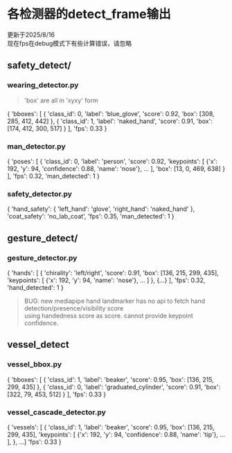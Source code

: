 # 各检测器的detect_frame输出

更新于2025/8/16  
现在fps在debug模式下有些计算错误，请忽略

## safety_detect/

### wearing_detector.py

> 'box' are all in 'xyxy' form

{
  'bboxes': [
    {
      'class_id': 0,
      'label': 'blue_glove',
      'score': 0.92,
      'box': [308, 285, 412, 442]
    },
    {
      'class_id': 1,
      'label': 'naked_hand',
      'score': 0.91,
      'box': [174, 412, 300, 517]
    }
  ],
  'fps': 0.33
}

### man_detector.py

{
  'poses': [
    {
      'class_id': 0,
      'label': 'person',
      'score': 0.92,
      'keypoints': [
        {'x': 192, 'y': 94, 'confidence': 0.88, 'name': 'nose'},
        ...
      ],
      'box': [13, 0, 469, 638]
    }
  ],
  'fps': 0.32,
  'man_detected': 1
}

### safety_detector.py

{
  'hand_safety': {
    'left_hand': 'glove',
    'right_hand': 'naked_hand'
  },
  'coat_safety': 'no_lab_coat',
  'fps': 0.35,
  'man_detected': 1
}

## gesture_detect/

### gesture_detector.py

{
  'hands': [
    {
      'chirality': 'left/right',
      'score': 0.91,
      'box': [136, 215, 299, 435],
      'keypoints': [
        {'x': 192, 'y': 94, 'name': 'nose'},
        ...
      ]
    },
    {...}
  ],
  'fps': 0.32,
  'hand_detected': 1
}

> BUG: new mediapipe hand landmarker has no api to fetch hand detection/presence/visibility score  
> using handedness score as score. cannot provide keypoint confidence.

## vessel_detect

### vessel_bbox.py

{
  'bboxes': [
    {
      'class_id': 1,
      'label': 'beaker',
      'score': 0.95,
      'box': [136, 215, 299, 435]
    },
    {
      'class_id': 0,
      'label': 'graduated_cylinder',
      'score': 0.91,
      'box': [322, 79, 453, 512]
    }
  ],
  'fps': 0.33
}

### vessel_cascade_detector.py

{
  'vessels': [
    {
      'class_id': 1,
      'label': 'beaker',
      'score': 0.95,
      'box': [136, 215, 299, 435],
      'keypoints': [
        {'x': 192, 'y': 94, 'confidence': 0.88, 'name': 'tip'},
        ...
      ],
    },
    ...]
  'fps': 0.33
}